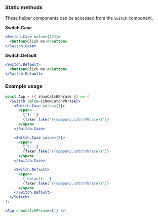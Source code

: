 ### Static methods

These helper components can be accessed from the `Switch` component.

**Switch.Case**

```jsx
<Switch.Case value={123}>
  <button>Click me!</button>
</Switch.Case>
```

**Switch.Default**

```jsx
<Switch.Default>
  <button>Click me!</button>
</Switch.Default>
```

### Example usage

```jsx
const App = ({ showCatchPhrase }) => (
  <Switch value={showCatchPhrase}>
    <Switch.Case value={1}>
      <span>
        {'1: '}
        {faker.fake('{{company.catchPhrase}}')}
      </span>
    </Switch.Case>

    <Switch.Case value={2}>
      <span>
        {'2: '}
        {faker.fake('{{company.catchPhrase}}')}
      </span>
    </Switch.Case>

    <Switch.Default>
      <span>
        {'default: '}
        {faker.fake('{{company.catchPhrase}}')}
      </span>
    </Switch.Default>
  </Switch>
);

<App showCatchPhrase={1} />;
```
